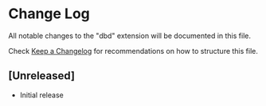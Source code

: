 # Change Log

All notable changes to the "dbd" extension will be documented in this file.

Check [Keep a Changelog](http://keepachangelog.com/) for recommendations on how to structure this file.

## [Unreleased]

- Initial release